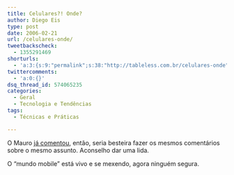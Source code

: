 ```yaml
---
title: Celulares?! Onde?
author: Diego Eis
type: post
date: 2006-02-21
url: /celulares-onde/
tweetbackscheck:
  - 1355291469
shorturls:
  - 'a:3:{s:9:"permalink";s:38:"http://tableless.com.br/celulares-onde";s:7:"tinyurl";s:26:"http://tinyurl.com/3kwfk3g";s:4:"isgd";s:19:"http://is.gd/nVft1q";}'
twittercomments:
  - 'a:0:{}'
dsq_thread_id: 574065235
categories:
  - Geral
  - Tecnologia e Tendências
tags:
  - Técnicas e Práticas

---
```

O Mauro [já comentou][1], então, seria besteira fazer os mesmos comentários sobre o mesmo assunto. Aconselho dar uma lida.

O &#8220;mundo mobile&#8221; está vivo e se mexendo, agora ninguém segura.

 [1]: http://www.carreirasolo.org/archives/katilce_e_o_show_do_.html